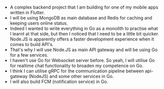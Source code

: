 - A complex backend project that I am building for one of my mobile apps written in Flutter.
- I will be using MongoDB as main database and Redis for caching and keeping users online status.
- Indeed I wanted to write everything in Go as a monolith to practise what I learnt at that side, but then I noticed that I need to be a little bit quicker. Node.JS is apparently offers a faster development experience when it comes to build API's.
- That's why I will use Node.JS as main API gateway and will be using Go for a few services.
- I haven't use Go for Websocket server before. So yeah, I will utilise Go for realtime chat functionality to broaden my competence on Go.
- I think I can utilise gRPC for the communication pipeline between api-gateway (NodeJS) and some other services in Go.
- I will also build FCM (notification service) in Go.
